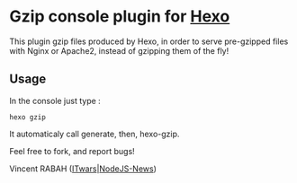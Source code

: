 # Gzip console plugin for [Hexo]

This plugin gzip files produced by Hexo, in order to serve pre-gzipped files with Nginx or Apache2, instead of gzipping them of the fly!

## Usage

In the console just type :


```
hexo gzip
```

It automaticaly call generate, then, hexo-gzip.

Feel free to fork, and report bugs!

Vincent RABAH ([ITwars]|[NodeJS-News])

[Hexo]: http://zespia.tw/hexo
[ITwars]: http://it-wars.com
[NodeJS-News]: http://nodejs-news.com
